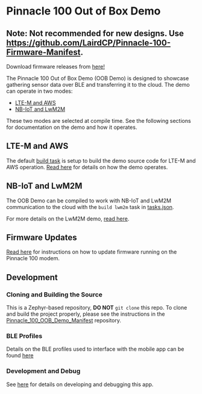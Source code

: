 # Pinnacle 100 Out of Box Demo

## **Note:** Not recommended for new designs. Use https://github.com/LairdCP/Pinnacle-100-Firmware-Manifest.

Download firmware releases from [here!](https://github.com/LairdCP/Pinnacle_100_oob_demo/releases)

The Pinnacle 100 Out of Box Demo (OOB Demo) is designed to showcase gathering sensor data over BLE and transferring it to the cloud. The demo can operate in two modes:

- [LTE-M and AWS](#lte-m-and-aws)
- [NB-IoT and LwM2M](#nb-iot-and-lwm2m)

These two modes are selected at compile time. See the following sections for documentation on the demo and how it operates.

## LTE-M and AWS

The default [build task](.vscode/tasks.json) is setup to build the demo source code for LTE-M and AWS operation. [Read here](docs/readme_ltem_aws.md) for details on how the demo operates.

## NB-IoT and LwM2M

The OOB Demo can be compiled to work with NB-IoT and LwM2M communication to the cloud with the `build lwm2m` task in [tasks.json](.vscode/tasks.json).

For more details on the LwM2M demo, [read here](docs/readme_nbiot_lwm2m.md).

## Firmware Updates

[Read here](docs/firmware_update.md) for instructions on how to update firmware running on the Pinnacle 100 modem.

## Development

### Cloning and Building the Source

This is a Zephyr-based repository, **DO NOT** `git clone` this repo. To clone and build the project properly, please see the instructions in the [Pinnacle_100_OOB_Demo_Manifest](https://github.com/LairdCP/Pinnacle_100_OOB_Demo_Manifest) repository.

### BLE Profiles

Details on the BLE profiles used to interface with the mobile app can be found [here](docs/ble.md)

### Development and Debug

See [here](docs/development.md) for details on developing and debugging this app.
